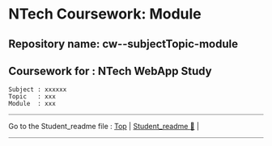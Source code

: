 # NTech Coursework: Module

## Repository name:  cw--subjectTopic-module

## Coursework for : NTech WebApp Study

    Subject : xxxxxx
    Topic   : xxx
    Module  : xxx

<hr style="background: gray" />

Go to the Student_readme file :  [Top](#) | [Student_readme ](Student_readme.md#)[  🔵](Student_readme) | 

<hr style="background: gray" />
